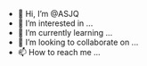 - 👋 Hi, I’m @ASJQ
- 👀 I’m interested in ...
- 🌱 I’m currently learning ...
- 💞️ I’m looking to collaborate on ...
- 📫 How to reach me ...

<!---
ASJQ/ASJQ is a ✨ special ✨ repository because its `README.md` (this file) appears on your GitHub profile.
You can click the Preview link to take a look at your changes.
--->
